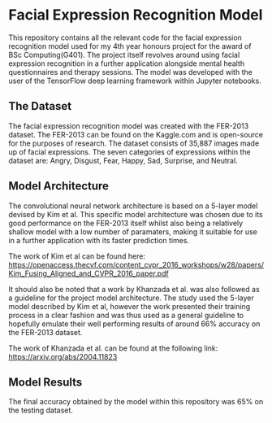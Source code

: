 # Facial Expression Recognition Model
This repository contains all the relevant code for the facial expression recognition model used for my 4th year honours project for the award of BSc Computing(G401). The project itself revolves around using facial expression recognition in a further application alongside mental health questionnaires and therapy sessions. The model was developed with the user of the TensorFlow deep learning framework within Jupyter notebooks.
## The Dataset
The facial expression recognition model was created with the FER-2013 dataset. The FER-2013 can be found on the Kaggle.com and is open-source for the purposes of research. The dataset consists of 35,887 images made up of facial expressions. The seven categories of expressions within the dataset are: Angry, Disgust, Fear, Happy, Sad, Surprise, and Neutral.
## Model Architecture 
The convolutional neural network architecture is based on a 5-layer model devised by Kim et al. This specific model architecture was chosen due to its good performance on the FER-2013 itself whilst also being a relatively shallow model with a low number of paramaters, making it suitable for use in a further application with its faster prediction times. 

The work of Kim et al can be found here: https://openaccess.thecvf.com/content_cvpr_2016_workshops/w28/papers/Kim_Fusing_Aligned_and_CVPR_2016_paper.pdf

It should also be noted that a work by Khanzada et al. was also followed as a guideline for the project model architecture. The study used the 5-layer model described by Kim et al, however the work presented their training process in a clear fashion and was thus used as a general guideline to hopefully emulate their well performing results of around 66% accuracy on the FER-2013 dataset.

The work of Khanzada et al. can be found at the following link:
https://arxiv.org/abs/2004.11823
## Model Results
The final accuracy obtained by the model within this repository was 65% on the testing dataset. 